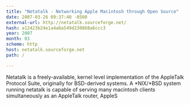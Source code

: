 ```yaml
---
title: "Netatalk - Networking Apple Macintosh through Open Source"
date: 2007-03-26 09:37:40 -0500
external-url: http://netatalk.sourceforge.net/
hash: a12423b24e1a4a6a549d230868a6ccc3
year: 2007
month: 03
scheme: http
host: netatalk.sourceforge.net
path: /

---
```


Netatalk is a freely-available, kernel level implementation of the AppleTalk Protocol Suite, originally for BSD-derived systems. A *NIX/*BSD system running netatalk is capable of serving many macintosh clients simultaneously as an AppleTalk router, AppleS
